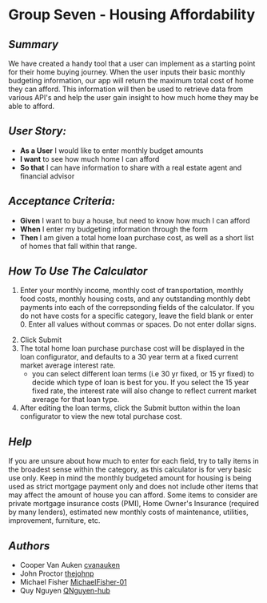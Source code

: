 # **Group Seven - Housing Affordability**

## *Summary* 
We have created a handy tool that a user can implement as a starting point for their home buying journey. When the user inputs their basic monthly budgeting information, our app will return the maximum total cost of home they can afford. This information will then be used to retrieve data from various API's and help the user gain insight to how much home they may be able to afford.

## *User Story:*
- **As a User** I would like to enter monthly budget amounts
- **I want** to see how much home I can afford
- **So that** I can have information to share with a real estate agent and financial advisor 

## *Acceptance Criteria:*
- **Given** I want to buy a house, but need to know how much I can afford   
- **When** I enter my budgeting information through the form
- **Then** I am given a total home loan purchase cost, as well as a short list of homes that fall within that range.

## *How To Use The Calculator*
1. Enter your monthly income, monthly cost of transportation, monthly food costs, monthly housing costs, and any outstanding monthly debt payments into each of the correpsonding fields of the calculator. If you do not have costs for a specific category, leave the field blank or enter 0. Enter all values without commas or spaces. Do not enter dollar signs.
<!-- insert screen shot of calculator once style has been set -->
2. Click Submit
3. The total home loan purchase purchase cost will be displayed in the loan configurator, and defaults to a 30 year term at a fixed current market average interest rate. 
    - you can select different loan terms (i.e 30 yr fixed, or 15 yr fixed) to decide which type of loan is best for you. If you select the 15 year fixed rate, the interest rate will also change to reflect current market average for that loan type.
4. After editing the loan terms, click the Submit button within the loan configurator to view the new total purchase cost.
<!-- insert another screen shot of the loan configurator once style has been set -->

## *Help*
If you are unsure about how much to enter for each field, try to tally items in the broadest sense within the category, as this calculator is for very basic use only. Keep in mind the monthly budgeted amount for housing is being used as strict mortgage payment only and does not include other items that may affect the amount of house you can afford. Some items to consider are private mortgage insurance costs (PMI), Home Owner's Insurance (required by many lenders), estimated new monthly costs of maintenance, utilities, improvement, furniture, etc.

## *Authors*
- Cooper Van Auken [cvanauken](https://github.com/cvanauken)
- John Proctor [thejohnp](https://github.com/thejohnp)
- Michael Fisher [MichaelFisher-01](https://github.com/MichaelFisher-01)
- Quy Nguyen [QNguyen-hub](https://github.com/QNguyen-hub)